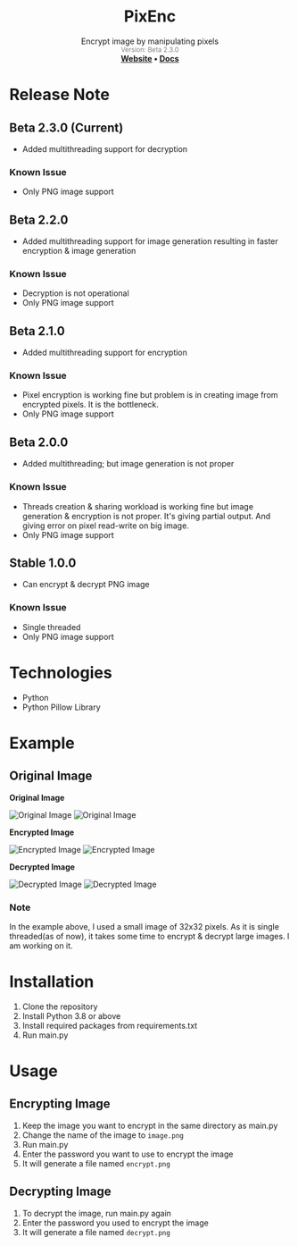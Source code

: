 <div align="center"><h1>PixEnc</h1></div>
<div align="center">Encrypt image by manipulating pixels</div>
<div align="center" style="color: grey"><sub>Version: Beta 2.3.0</sub></div>
<div align="center">
  <strong>
    <a href="https://fardinkamal62.vercel.app/projects/pixenc">Website</a>
    •
    <a href="https://docs.google.com/document/d/173xWvlrEQd1esI3rtD1SmtqtZ1rmFFwKzwRIdWKSTQw/edit?usp=sharing">Docs</a>
    </strong>
</div>

# Release Note
## Beta 2.3.0 (Current)
- Added multithreading support for decryption

### Known Issue
- Only PNG image support
## Beta 2.2.0
- Added multithreading support for image generation resulting in faster encryption & image generation

### Known Issue
- Decryption is not operational
- Only PNG image support

## Beta 2.1.0
- Added multithreading support for encryption
### Known Issue
- Pixel encryption is working fine but problem is in creating image from encrypted pixels. It is the bottleneck.
- Only PNG image support

## Beta 2.0.0
- Added multithreading; but image generation is not proper
### Known Issue
- Threads creation & sharing workload is working fine but image generation & encryption is not proper. It's giving partial output. And giving error on pixel read-write on big image.
- Only PNG image support

## Stable 1.0.0
- Can encrypt & decrypt PNG image
### Known Issue
- Single threaded
- Only PNG image support

# Technologies
- Python
- Python Pillow Library

# Example
## Original Image
**Original Image**

![Original Image](https://i.ibb.co/717YFZ3/image.png)
![Original Image](https://i.ibb.co/GPrdJjp/image.png)

**Encrypted Image**

![Encrypted Image](https://i.ibb.co/5LmfRkH/encrypt.png)
![Encrypted Image](https://i.ibb.co/smCG4fY/encrypt.png)

**Decrypted Image**

![Decrypted Image](https://i.ibb.co/9rhKkgr/decrypt.png)
![Decrypted Image](https://i.ibb.co/HgSTFV5/decrypt.png)


### Note
In the example above, I used a small image of 32x32 pixels. As it is single threaded(as of now), it takes some time to encrypt & decrypt large images. I am working on it.

# Installation
1. Clone the repository
2. Install Python 3.8 or above
3. Install required packages from requirements.txt
4. Run main.py

# Usage
## Encrypting Image
1. Keep the image you want to encrypt in the same directory as main.py
2. Change the name of the image to `image.png`
3. Run main.py
4. Enter the password you want to use to encrypt the image
5. It will generate a file named `encrypt.png`

## Decrypting Image
1. To decrypt the image, run main.py again
2. Enter the password you used to encrypt the image
3. It will generate a file named `decrypt.png`
